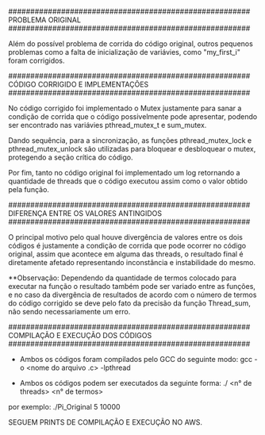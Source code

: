 #######################################################
		     PROBLEMA ORIGINAL
#######################################################

Além do possível problema de corrida do código original, outros pequenos problemas como a falta de inicialização de variávies, como "my_first_i" foram corrigidos.

#######################################################
	  CÓDIGO CORRIGIDO E IMPLEMENTAÇÕES 
#######################################################

No código corrigido foi implementado o Mutex justamente para sanar a condição de corrida que o código possivelmente pode apresentar, podendo ser encontrado nas variávies pthread_mutex_t e sum_mutex.

Dando sequência, para a sincronização, as funções pthread_mutex_lock e pthread_mutex_unlock são utilizadas para bloquear e desbloquear o mutex, protegendo a seção crítica do código.

Por fim, tanto no código original foi implementado um log retornando a quantidade de threads que o código executou assim como o valor obtido pela função.

#######################################################
	DIFERENÇA ENTRE OS VALORES ANTINGIDOS
#######################################################

O principal motivo pelo qual houve divergência de valores entre os dois códigos é justamente a condição de corrida que pode ocorrer no código original, assim que acontece em alguma das threads, o resultado final é diretamente afetado representando inconstância e instabilidade do mesmo.

**Observação:
Dependendo da quantidade de termos colocado para executar na função o resultado também pode ser variado entre as funções, e no caso da divergência de resultados de acordo com o número de termos do código corrigido se deve pelo fato da precisão da função Thread_sum, não sendo necessariamente um erro.

#######################################################
	  COMPILAÇÃO E EXECUÇÃO DOS CÓDIGOS
#######################################################

- Ambos os códigos foram compilados pelo GCC do seguinte modo:
gcc -o <nome do programa> <nome do arquivo .c> -lpthread

- Ambos os códigos podem ser executados da seguinte forma:
./<nome do programa> <n° de threads> <n° de termos>

por exemplo:
./Pi_Original 5 10000

SEGUEM PRINTS DE COMPILAÇÃO E EXECUÇÃO NO AWS.


























